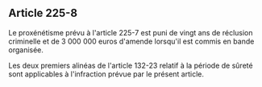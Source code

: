 Article 225-8
----
Le proxénétisme prévu à l'article 225-7 est puni de vingt ans de réclusion
criminelle et de 3 000 000 euros d'amende lorsqu'il est commis en bande
organisée.

Les deux premiers alinéas de l'article 132-23 relatif à la période de sûreté
sont applicables à l'infraction prévue par le présent article.

